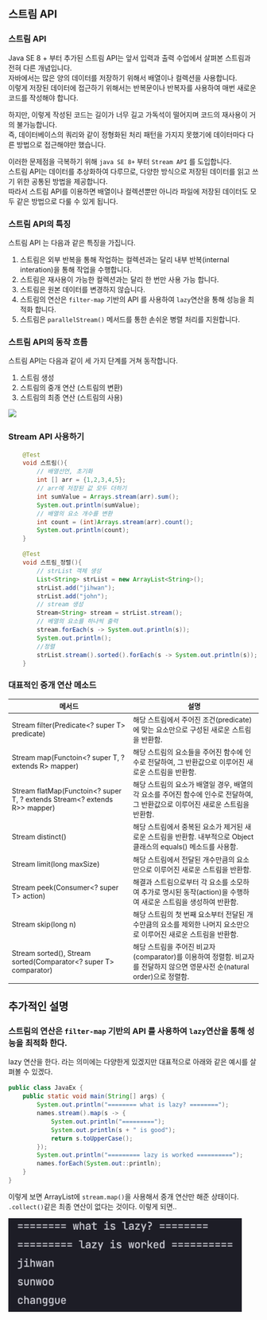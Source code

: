 ## 스트림 API

### 스트림 API
Java SE 8 + 부터 추가된 스트림 API는 앞서 입력과 출력 수업에서 살펴본 스트림과 전혀 다른 개념입니다.  
자바에서는 많은 양의 데이터를 저장하기 위해서 배열이나 컬렉션을 사용합니다.  
이렇게 저장된 데이터에 접근하기 위해서는 반복문이나 반복자를 사용하여 매번 새로운 코드를 작성해야 합니다.  

하지만, 이렇게 작성된 코드는 길이가 너무 길고 가독석이 떨어지며 코드의 재사용이 거의 불가능합니다.  
즉, 데이터베이스의 쿼리와 같이 정형화된 처리 패턴을 가지지 못했기에 데이터마다 다른 방법으로 접근해야만 했습니다.  

이러한 문제점을 극복하기 위해 `java SE 8+` 부터 `Stream API` 를 도입합니다.  
스트림 API는 데이터를 추상화하여 다루므로, 다양한 방식으로 저장된 데이터를 읽고 쓰기 위한 공통된 방법을 제공합니다.  
따라서 스트림 API를 이용하면 배열이나 컬렉션뿐만 아니라 파일에 저장된 데이터도 모두 같은 방법으로 다룰 수 있게 됩니다.  

### 스트림 API의 특징
스트림 API 는 다음과 같은 특징을 가집니다.
1. 스트림은 외부 반복을 통해 작업하는 컬렉션과는 달리 내부 반복(internal interation)을 통해 작업을 수행합니다.
2. 스트림은 재사용이 가능한 컬렉션과는 달리 한 번만 사용 가능 합니다.
3. 스트림은 원본 데이터를 변경하지 않습니다.
4. 스트림의 연산은 `filter-map` 기반의 API 를 사용하여 `lazy`연산을 통해 성능을 최적화 합니다.
5. 스트림은 `parallelStream()` 메서드를 통한 손쉬운 병렬 처리를 지원합니다.


### 스트림 API의 동작 흐름
스트림 API는 다음과 같이 세 가지 단계를 거쳐 동작합니다.
1. 스트림 생성
2. 스트림의 중개 연산 (스트림의 변환)
3. 스트림의 최종 연산 (스트림의 사용)

<img src="../../img/stream-동작방식.png">

### Stream API 사용하기
```java
    @Test
    void 스트림(){
        // 배열선언, 초기화
        int [] arr = {1,2,3,4,5};
        // arr에 저장된 값 모두 더하기
        int sumValue = Arrays.stream(arr).sum();
        System.out.println(sumValue);
        // 배열의 요소 개수를 변환
        int count = (int)Arrays.stream(arr).count();
        System.out.println(count);
    }
```
```java
    @Test
    void 스트림_정렬(){
        // strList 객체 생성
        List<String> strList = new ArrayList<String>();
        strList.add("jihwan");
        strList.add("john");
        // stream 생성
        Stream<String> stream = strList.stream();
        // 베열의 요소를 하나씩 출력
        stream.forEach(s -> System.out.println(s));
        System.out.println();
        //정렬
        strList.stream().sorted().forEach(s -> System.out.println(s));
    }
```

### 대표적인 중개 연산 메소드
| 메서드 | 설명 | 
|------|------|
| Stream<T> filter(Predicate<? super T> predicate) | 해당 스트림에서 주어진 조건(predicate)에 맞는 요소만으로 구성된 새로운 스트림을 반환함.  |
| <R> Stream<R> map(Functoin<? super T, ? extends R> mapper) | 	해당 스트림의 요소들을 주어진 함수에 인수로 전달하여, 그 반환값으로 이루어진 새로운 스트림을 반환함.  |
|  <R> Stream<R> flatMap(Functoin<? super T, ? extends Stream<? extends R>> mapper) | 해당 스트림의 요소가 배열일 경우, 배열의 각 요소를 주어진 함수에 인수로 전달하여, 그 반환값으로 이루어진 새로운 스트림을 반환함.  |
| Stream<T> distinct() | 해당 스트림에서 중복된 요소가 제거된 새로운 스트림을 반환함. 내부적으로 Object 클래스의 equals() 메소드를 사용함. |
| Stream<T> limit(long maxSize)	| 해당 스트림에서 전달된 개수만큼의 요소만으로 이루어진 새로운 스트림을 반환함. |
|Stream<T> peek(Consumer<? super T> action)| 해결과 스트림으로부터 각 요소를 소모하여 추가로 명시된 동작(action)을 수행하여 새로운 스트림을 생성하여 반환함. |
|Stream<T> skip(long n)| 해당 스트림의 첫 번째 요소부터 전달된 개수만큼의 요소를 제외한 나머지 요소만으로 이루어진 새로운 스트림을 반환함. |
|Stream<T> sorted(), Stream<T> sorted(Comparator<? super T> comparator)| 해당 스트림을 주어진 비교자(comparator)를 이용하여 정렬함. 비교자를 전달하지 않으면 영문사전 순(natural order)으로 정렬함. |


## 추가적인 설명

### 스트림의 연산은 `filter-map` 기반의 API 를 사용하여 `lazy`연산을 통해 성능을 최적화 한다.

lazy 연산을 한다. 라는 의미에는 다양한게 있겠지만 대표적으로 아래와 같은 예시를 살펴볼 수 있겠다.

```java
public class JavaEx {
    public static void main(String[] args) {
        System.out.println("======== what is lazy? ========");
        names.stream().map(s -> {
            System.out.println("=========");
            System.out.println(s + " is good");
            return s.toUpperCase();
        });
        System.out.println("========= lazy is worked ==========");
        names.forEach(System.out::println);
    }
}

```

이렇게 보면 ArrayList에 `stream.map()`을 사용해서 중개 연산만 해준 상태이다. `.collect()`같은 최종 연산이 없다는 것이다. 이렇게 되면..  

<img src="../../img/stream-lazy.png" width="470px">